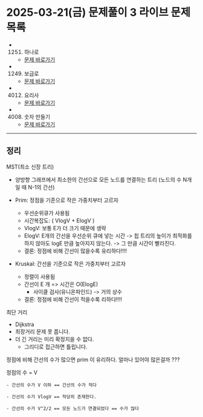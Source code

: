 # 2025-03-21(금) 문제풀이 3 라이브 문제 목록

- 1251. 하나로
    - [문제 바로가기](https://swexpertacademy.com/main/code/problem/problemDetail.do?contestProbId=AV15StKqAQkCFAYD)
    
- 1249. 보급로
    - [문제 바로가기](https://swexpertacademy.com/main/code/problem/problemDetail.do?contestProbId=AV15QRX6APsCFAYD)
    
- 4012. 요리사
    - [문제 바로가기](https://swexpertacademy.com/main/code/problem/problemDetail.do?contestProbId=AWIeUtVakTMDFAVH)
    
- 4008. 숫자 만들기
    - [문제 바로가기](https://swexpertacademy.com/main/code/problem/problemDetail.do?contestProbId=AWIeRZV6kBUDFAVH)

---

## 정리
MST(최소 신장 트리)
  - 양방향 그래프에서 최소한의 간선으로
	모든 노드를 연결하는 트리
	(노드의 수 N개 일 때 N-1의 간선)

  - Prim: 정점을 기준으로 작은 가중치부터 고르자
    - 우선순위큐가 사용됨
    - 시간복잡도: ( VlogV + ElogV )
	- VlogV: 보통 E가 더 크기 때문에 생략
	- ElogV: E개의 간선을 우선순위 큐에 넣는 시간
	-> 힙 트리의 높이가 최적화를 하지 않아도
	    logE 만큼 높아지지 않는다.
	-> 그 만큼 시간이 빨라진다.
     - 결론: 정점에 비해 간선이 많을수록 유리하다!!!!
		

  - Kruskal: 간선을 기준으로 작은 가중치부터 고르자
    - 정렬이 사용됨
    - 간선이 E 개 => 시간은 O(ElogE)
		+ 사이클 검사(유니온파인드)
		-> 거의 상수
    - 결론: 정점에 비해 간선이 적을수록 리하다!!!!


최단 거리
  - Dijkstra
  - 최장거리 문제 못 풉니다.
   - 더 긴 거리는 미리 확정지을 수 없다.
     - 그리디로 접근하면 틀립니다.


정점에 비해 간선의 수가 많으면 prim 이 유리하다.
얼마나 있어야 많은걸까 ???

정점의 수 = V

```
- 간선의 수가 V 이하 == 간선의 수가 적다

- 간선의 수가 VlogV == 적당히 존재한다.

- 간선의 수가 V^2/2 == 모든 노드가 연결되었다 == 수가 많다
```

